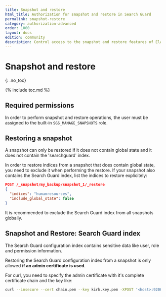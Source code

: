 ```yaml
---
title: Snapshot and restore
html_title: Authorization for snapshot and restore in Search Guard
permalink: snapshot-restore
category: authorization-advanced
order: 1000
layout: docs
edition: community
description: Control access to the snapshot and restore features of Elasticsearch by using Search Guard.
---
```

<!---
Copyright 2020 floragunn GmbH
-->
# Snapshot and restore
{: .no_toc}

{% include toc.md %}



## Required permissions

In order to perform snapshot and restore operations, the user must be assigned to the built-in `SGS_MANAGE_SNAPSHOTS` role.

## Restoring a snapshot

A snapshot can only be restored if it does not contain global state and it does not contain the 'searchguard' index. 

In order to restore indices from a snapshot that does contain global state, you need to exclude it when performing the restore. If your snapshot also contains the Search Guard index, list the indices to restore explicitely:

```json
POST /_snapshot/my_backup/snapshot_1/_restore
{
  "indices": "humanresources",  
  "include_global_state": false
}
```

It is recommended to exclude the Search Guard index from all snapshots globally.

## Snapshot and Restore: Search Guard index

The Search Guard configuration index contains sensitive data like user, role and permission information. 

Restoring the Search Guard configuration index from a snapshot is only allowed **if an admin certificate is used**.

For curl, you need to specify the admin certificate with it's complete certificate chain and the key like:

```bash
curl --insecure --cert chain.pem --key kirk.key.pem -XPOST '<host>:9200/_snapshot/my_backup/snapshot_1/_restore?pretty'
```


